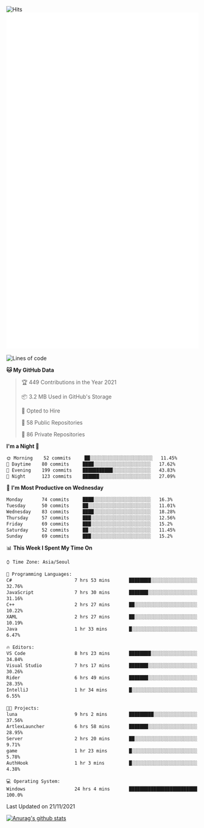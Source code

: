 ![Hits](https://hits.seeyoufarm.com/api/count/incr/badge.svg?url=https%3A%2F%2Fgithub.com%2Fkokose1234&count_bg=%2379C83D&title_bg=%23555555&icon=apple.svg&icon_color=%23E7E7E7&title=hits&edge_flat=false)
<br/>
![Metrics](https://github.com/kokose1234/kokose1234/blob/main/github-metrics.svg)

<!--START_SECTION:waka-->
![Lines of code](https://img.shields.io/badge/From%20Hello%20World%20I%27ve%20Written-11.7%20million%20lines%20of%20code-blue)

**🐱 My GitHub Data** 

> 🏆 449 Contributions in the Year 2021
 > 
> 📦 3.2 MB Used in GitHub's Storage 
 > 
> 💼 Opted to Hire
 > 
> 📜 58 Public Repositories 
 > 
> 🔑 86 Private Repositories  
 > 
**I'm a Night 🦉** 

```text
🌞 Morning    52 commits     ██░░░░░░░░░░░░░░░░░░░░░░░   11.45% 
🌆 Daytime    80 commits     ████░░░░░░░░░░░░░░░░░░░░░   17.62% 
🌃 Evening    199 commits    ███████████░░░░░░░░░░░░░░   43.83% 
🌙 Night      123 commits    ██████░░░░░░░░░░░░░░░░░░░   27.09%

```
📅 **I'm Most Productive on Wednesday** 

```text
Monday       74 commits     ████░░░░░░░░░░░░░░░░░░░░░   16.3% 
Tuesday      50 commits     ██░░░░░░░░░░░░░░░░░░░░░░░   11.01% 
Wednesday    83 commits     ████░░░░░░░░░░░░░░░░░░░░░   18.28% 
Thursday     57 commits     ███░░░░░░░░░░░░░░░░░░░░░░   12.56% 
Friday       69 commits     ███░░░░░░░░░░░░░░░░░░░░░░   15.2% 
Saturday     52 commits     ██░░░░░░░░░░░░░░░░░░░░░░░   11.45% 
Sunday       69 commits     ███░░░░░░░░░░░░░░░░░░░░░░   15.2%

```


📊 **This Week I Spent My Time On** 

```text
⌚︎ Time Zone: Asia/Seoul

💬 Programming Languages: 
C#                       7 hrs 53 mins       ████████░░░░░░░░░░░░░░░░░   32.76% 
JavaScript               7 hrs 30 mins       ███████░░░░░░░░░░░░░░░░░░   31.16% 
C++                      2 hrs 27 mins       ██░░░░░░░░░░░░░░░░░░░░░░░   10.22% 
XAML                     2 hrs 27 mins       ██░░░░░░░░░░░░░░░░░░░░░░░   10.19% 
Java                     1 hr 33 mins        █░░░░░░░░░░░░░░░░░░░░░░░░   6.47%

🔥 Editors: 
VS Code                  8 hrs 23 mins       ████████░░░░░░░░░░░░░░░░░   34.84% 
Visual Studio            7 hrs 17 mins       ███████░░░░░░░░░░░░░░░░░░   30.26% 
Rider                    6 hrs 49 mins       ███████░░░░░░░░░░░░░░░░░░   28.35% 
IntelliJ                 1 hr 34 mins        █░░░░░░░░░░░░░░░░░░░░░░░░   6.55%

🐱‍💻 Projects: 
luna                     9 hrs 2 mins        █████████░░░░░░░░░░░░░░░░   37.56% 
ArtlexLauncher           6 hrs 58 mins       ███████░░░░░░░░░░░░░░░░░░   28.95% 
Server                   2 hrs 20 mins       ██░░░░░░░░░░░░░░░░░░░░░░░   9.71% 
game                     1 hr 23 mins        █░░░░░░░░░░░░░░░░░░░░░░░░   5.78% 
AuthHook                 1 hr 3 mins         █░░░░░░░░░░░░░░░░░░░░░░░░   4.38%

💻 Operating System: 
Windows                  24 hrs 4 mins       █████████████████████████   100.0%

```


 Last Updated on 21/11/2021
<!--END_SECTION:waka-->

[![Anurag's github stats](https://github-readme-stats.vercel.app/api?username=kokose1234&theme=dracula)](https://github.com/anuraghazra/github-readme-stats)



	
